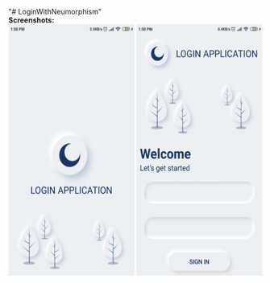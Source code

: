 "# LoginWithNeumorphism" <br>
<b>Screenshots:</b><br>
<img src="images/ss1.jpeg" width=250 height=500>
<img src="images/ss2.jpeg" width=250 height=500>
